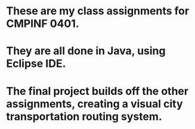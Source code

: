 # These are my class assignments for CMPINF 0401.
# They are all done in Java, using Eclipse IDE.
# The final project builds off the other assignments, creating a visual city transportation routing system.